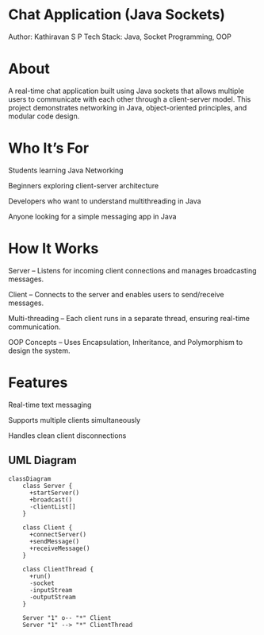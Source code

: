 # Chat Application (Java Sockets)

Author: Kathiravan S P
Tech Stack: Java, Socket Programming, OOP

# About

A real-time chat application built using Java sockets that allows multiple users to communicate with each other through a client-server model. This project demonstrates networking in Java, object-oriented principles, and modular code design.

# Who It’s For

Students learning Java Networking

Beginners exploring client-server architecture

Developers who want to understand multithreading in Java

Anyone looking for a simple messaging app in Java

# How It Works

Server – Listens for incoming client connections and manages broadcasting messages.

Client – Connects to the server and enables users to send/receive messages.

Multi-threading – Each client runs in a separate thread, ensuring real-time communication.

OOP Concepts – Uses Encapsulation, Inheritance, and Polymorphism to design the system.

# Features

Real-time text messaging

Supports multiple clients simultaneously

Handles clean client disconnections

## UML Diagram

```mermaid
classDiagram
    class Server {
      +startServer()
      +broadcast()
      -clientList[]
    }

    class Client {
      +connectServer()
      +sendMessage()
      +receiveMessage()
    }

    class ClientThread {
      +run()
      -socket
      -inputStream
      -outputStream
    }

    Server "1" o-- "*" Client
    Server "1" --> "*" ClientThread

